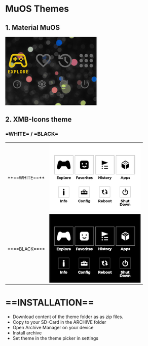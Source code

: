 # MuOS Themes

## 1. Material MuOS

![Material MuOS Screenshot](https://github.com/YoMama78/MuOS-Themes/blob/main/Material%20MuOS/preview.png?raw=true)

## 2. XMB-Icons theme

### =WHITE= / =BLACK=
<table>
<tr><td>**==WHITE==**</td><td>
<img src="https://github.com/YoMama78/MuOS-Themes/blob/main/XMB-Icons_white/preview.png?raw=true"></td></tr>
<tr><td>**==BLACK==**</td><td>
<img src="https://github.com/YoMama78/MuOS-Themes/blob/main/XMB-Icons_black/preview.png?raw=true">
</td></tr>
</table>

# **==INSTALLATION==**

* Download content of the theme folder as as zip files.<br>
* Copy to your SD-Card in the ARCHIVE folder<br>
* Open Archive Manager on your device<br>
* Install archive<br>
* Set theme in the theme picker in settings<br>
